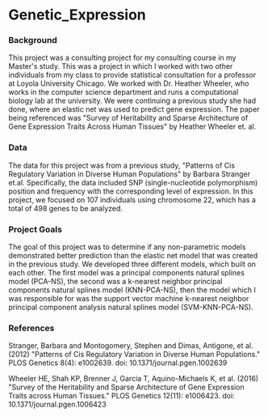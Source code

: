 # Genetic_Expression

### Background
This project was a consulting project for my consulting course in my Master's study. This was a project in which I worked with two other individuals from my class to provide statistical consultation for a professor at Loyola University Chicago. We worked with Dr. Heather Wheeler, who works in the computer science department and runs a computational biology lab at the university. We were continuing a previous study she had done, where an elastic net was used to predict gene expression. The paper being referenced was "Survey of Heritability and Sparse Architecture of Gene Expression Traits Across Human Tissues" by Heather Wheeler et. al.

### Data
The data for this project was from a previous study, "Patterns of Cis Regulatory Variation in Diverse Human Populations" by Barbara Stranger et.al. Specifically, the data included SNP (single-nucleotide polymorphism) position and frequency with the corresponding level of expression. In this project, we focused on 107 individuals using chromosome 22, which has a total of 498 genes to be analyzed. 

### Project Goals
The goal of this project was to determine if any non-parametric models demonstrated better prediction than the elastic net model that was created in the previous study. We developed three different models, which built on each other. The first model was a principal components natural splines model (PCA-NS), the second was a k-nearest neighbor principal components natural splines model (KNN-PCA-NS), then the model which I was responsible for was the support vector machine k-nearest neighbor principal component analysis natural splines model (SVM-KNN-PCA-NS).

### References
Stranger, Barbara and Montogomery, Stephen and Dimas, Antigone, et al. (2012) "Patterns of Cis Regulatory Variation in Diverse Human Populations." PLOS Genetics 8(4): e1002639. doi: 10.1371/journal.pgen.1002639

Wheeler HE, Shah KP, Brenner J, Garcia T, Aquino-Michaels K, et al. (2016) "Survey of the Heritability and Sparse Architecture of Gene Expression Traits across Human Tissues." PLOS Genetics 12(11): e1006423. doi: 10.1371/journal.pgen.1006423

